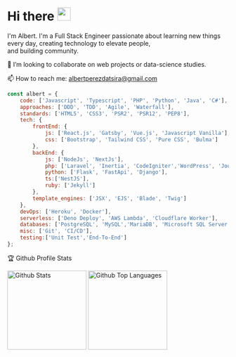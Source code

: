 
<h1 align="left">Hi there <img src="https://media.giphy.com/media/hvRJCLFzcasrR4ia7z/giphy.gif" width="30"></h1>

<p>I'm Albert. I'm a Full Stack Engineer passionate about learning new things every day, creating technology to elevate people,<br/>and building community.</p>

👯 I’m looking to collaborate on web projects or data-science studies.

📫 How to reach me: albertperezdatsira@gmail.com

```js
const albert = {
	code: ['Javascript', 'Typescript', 'PHP', 'Python', 'Java', 'C#'],
	approaches: ['DDD', 'TDD', 'Agile', 'Waterfall'],
	standards: ['HTML5', 'CSS3', 'PSR2', 'PSR12', 'PEP8'],
	tech: {
		frontEnd: {
		    js: ['React.js', 'Gatsby', 'Vue.js', 'Javascript Vanilla'],
		    css: ['Bootstrap', 'Tailwind CSS', 'Pure CSS', 'Bulma']
		},
		backEnd: {
			js: ['NodeJs', 'NextJs'],
			php: ['Laravel', 'Inertia', 'CodeIgniter','WordPress', 'Joomla', 'Prestashop'],
			python: ['Flask', 'FastApi', 'Django'],
			ts:['NestJS'],
			ruby: ['Jekyll']
		},
		template_engines: ['JSX', 'EJS', 'Blade', 'Twig']
	},
	devOps: ['Heroku', 'Docker'],
	serverless: ['Deno Deploy', 'AWS Lambda', 'Cloudflare Worker'],
	databases: ['PostgreSQL', 'MySQL','MariaDB', 'Microsoft SQL Server', 'MongoDB', 'Firebase'],
	misc: ['Git', 'CI/CD'],
	testing:['Unit Test','End-To-End']
};
```


🏆 Github Profile Stats

<p align="left">
	<img height="180" src="https://github-readme-stats.vercel.app/api?username=albeertito7&count_private=true&include_all_commits=true&show_icons=true&theme=light&border_color=d8dee4" alt="Github Stats"/>
	<img height="180" src="https://github-readme-stats.vercel.app/api/top-langs/?username=albeertito7&hide=php&layout=compact&langs_count=7&theme=light&border_color=d8dee4" alt="Github Top Languages" />
</p>

<!--<p align="left" width="100%"><img width="100%" src="https://github.com/albeertito7/albeertito7/blob/master/silence-is-golden-banner-dalek.jpg" alt="Silence is golden"/>-->

<!--![Jokes Card](https://readme-jokes.vercel.app/api?bgColor=%23000000&borderColor=%23000000&qColor=%23ffffff)-->

<!--![](https://komarev.com/ghpvc/?username=albeertito7&label=Views)-->

<!--<h4>🏆 Github Profile Trophy</h4>
<p align="left"><img src="https://github-profile-trophy.vercel.app/?username=albeertito7&column=7&count_private=true&include_all_commits=true&theme=onedark" alt="Github Trophies"/></p>-->
